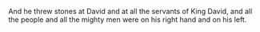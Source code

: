 And he threw stones at David and at all the servants of King David, and all the people and all the mighty men were on his right hand and on his left.
